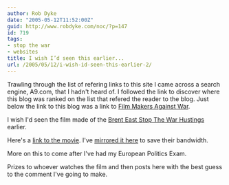 ```yaml
---
author: Rob Dyke
date: "2005-05-12T11:52:00Z"
guid: http://www.robdyke.com/noc/?p=147
id: 719
tags:
- stop the war
- websites
title: I wish I’d seen this earlier...
url: /2005/05/12/i-wish-id-seen-this-earlier-2/
---
```

Trawling through the list of refering links to this site I came across a search engine, A9.com, that I hadn't heard of. I followed the link to discover where this blog was ranked on the list that refered the reader to the blog. Just below the link to this blog was a link to [Film Makers Against War](http://www.filmmakersagainstwar.org).

I wish I'd seen the film made of the [Brent East Stop The War Hustings](http://becampaign.blogspot.com/2005/04/hustings-tonight.html) earlier.

Here's a [link to the movie](http://www.filmmakersagainstwar.org/movies/cymp_brent.wmv). I've [mirrored it here](http://www.comwifinet.com/becampaign/cymp_brent.wmv) to save their bandwidth.

More on this to come after I've had my European Politics Exam.
  
Prizes to whoever watches the film and then posts here with the best guess to the comment I've going to make.